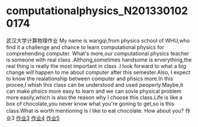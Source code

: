 # computationalphysics_N2013301020174
武汉大学计算物理作业
My name is wangqi,from physics school of WHU,who find it a challenge and chance to learn computational physics for comprehending computer.
What's more,our computational physics teacher is someone with real class .Althong,sometimes handsome is erverything,the real thing is really
the most important in class .I look forward to what a big change will happen to me about computer after this semester.Also, I expect to know 
the realationship between computer and phsics more.In this procee,I whish this class can be understood and used peoperly.Maybe,it can make
phsics more easy to learn and we can sovle physical problem more easily,which is also the reason why I choose this class.Life is like a box
of chocolate,you never know what you're goning to get,so is this class.What is worth mentioning is I like to eat chocolate.
How about you?
作业3
[作业3](https://github.com/waqi1/-3/blob/master/newWQ%201.py)
[作业4](https://github.com/waqi1/4.1/blob/master/README.md)
[作业5](https://www.zybuluo.com/waqi/note/337829)
